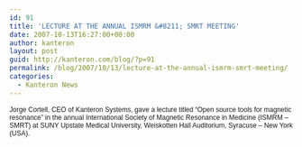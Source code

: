 ```yaml
---
id: 91
title: 'LECTURE AT THE ANNUAL ISMRM &#8211; SMRT MEETING'
date: 2007-10-13T16:27:00+00:00
author: kanteron
layout: post
guid: http://kanteron.com/blog/?p=91
permalink: /blog/2007/10/13/lecture-at-the-annual-ismrm-smrt-meeting/
categories:
  - Kanteron News
---
```

<p style="font: normal normal normal 12px/normal Helvetica;margin: 0px">
  Jorge Cortell, CEO of Kanteron Systems, gave a lecture titled “Open source tools for magnetic resonance” in the annual International Society of Magnetic Resonance in Medicine (ISMRM &#8211; SMRT) at SUNY Upstate Medical University, Weiskotten Hall Auditorium, Syracuse &#8211; New York (USA).
</p>

<font size="3" face="Helvetica, 'Times New Roman', Times, serif" class="Apple-style-span"><span style="font-size: 12px;line-height: normal" class="Apple-style-span"></span></font>